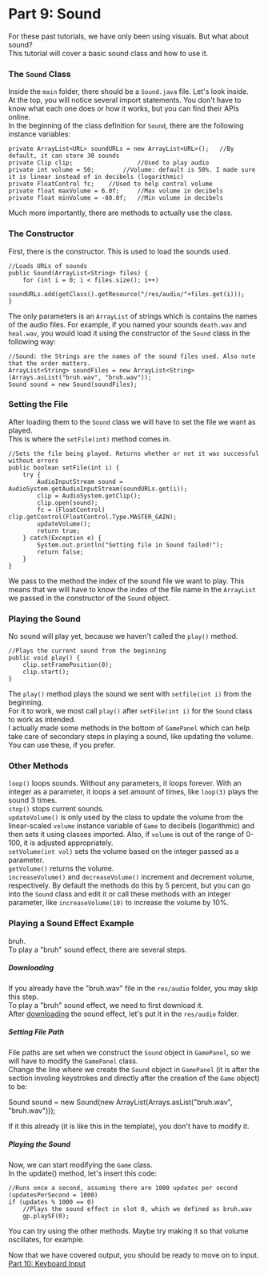 # Part 9: Sound

For these past tutorials, we have only been using visuals. But what about sound?  
This tutorial will cover a basic sound class and how to use it.  

### The `Sound` Class

Inside the `main` folder, there should be a `Sound.java` file. Let's look inside.  
At the top, you will notice several import statements. You don't have to know what each one does or how it works, but you can find their APIs online.  
In the beginning of the class definition for `Sound`, there are the following instance variables:  
  
    private ArrayList<URL> soundURLs = new ArrayList<URL>();   //By default, it can store 30 sounds
    private Clip clip;                  //Used to play audio
    private int volume = 50;        //Volume: default is 50%. I made sure it is linear instead of in decibels (logarithmic)
    private FloatControl fc;    //Used to help control volume
    private float maxVolume = 6.0f;     //Max volume in decibels
    private float minVolume = -80.0f;   //Min volume in decibels
  
Much more importantly, there are methods to actually use the class.  

### The Constructor

First, there is the constructor. This is used to load the sounds used.  

    //Loads URLs of sounds
    public Sound(ArrayList<String> files) {
        for (int i = 0; i < files.size(); i++)
            soundURLs.add(getClass().getResource("/res/audio/"+files.get(i)));
    }
    
The only parameters is an `ArrayList` of strings which is contains the names of the audio files. For example, if you named your sounds `death.wav` and `heal.wav`, you would load it using the constructor of the `Sound` class in the following way:
    
    //Sound: the Strings are the names of the sound files used. Also note that the order matters.
    ArrayList<String> soundFiles = new ArrayList<String>(Arrays.asList("bruh.wav", "bruh.wav"));
    Sound sound = new Sound(soundFiles);
  
### Setting the File

After loading them to the `Sound` class we will have to set the file we want as played.  
This is where the `setFile(int)` method comes in.  

    //Sets the file being played. Returns whether or not it was successful without errors
    public boolean setFile(int i) {
        try {
            AudioInputStream sound = AudioSystem.getAudioInputStream(soundURLs.get(i));
            clip = AudioSystem.getClip();
            clip.open(sound);
            fc = (FloatControl) clip.getControl(FloatControl.Type.MASTER_GAIN);
            updateVolume();
            return true;
        } catch(Exception e) {
            System.out.println("Setting file in Sound failed!");
            return false;
        }
    }
    
We pass to the method the index of the sound file we want to play. This means that we will have to know the index of the file name in the `ArrayList` we passed in the constructor of the `Sound` object.   
### Playing the Sound

No sound will play yet, because we haven't called the `play()` method.  

    //Plays the current sound from the beginning
    public void play() {
        clip.setFramePosition(0);
        clip.start();
    }

The `play()` method plays the sound we sent with `setfile(int i)` from the beginning.  
For it to work, we most call `play()` after `setFile(int i)` for the `Sound` class to work as intended.  
I actually made some methods in the bottom of `GamePanel` which can help take care of secondary steps in playing a sound, like updating the volume. You can use these, if you prefer.  

### Other Methods

`loop()` loops sounds. Without any parameters, it loops forever. With an integer as a parameter, it loops a set amount of times, like `loop(3)` plays the sound 3 times.  
`stop()` stops current sounds.  
`updateVolume()` is only used by the class to update the volume from the linear-scaled `volume` instance variable of `Game` to decibels (logarithmic) and then sets it using classes imported. Also, if `volume` is out of the range of 0-100, it is adjusted appropriately.  
`setVolume(int vol)` sets the volume based on the integer passed as a parameter.  
`getVolume()` returns the volume.  
`increaseVolume()` and `decreaseVolume()` increment and decrement volume, respectively. By default the methods do this by 5 percent, but you can go into the `Sound` class and edit it or call these methods with an integer parameter, like `increaseVolume(10)` to increase the volume by 10%.  

### Playing a Sound Effect Example

bruh.  
To play a "bruh" sound effect, there are several steps.  

##### Downloading

If you already have the "bruh.wav" file in the `res/audio` folder, you may skip this step.  
To play a "bruh" sound effect, we need to first download it.  
After [downloading](https://github.com/Motirock/An-Introduction-To-Java-Graphics/blob/main/Resources/Audio%20Files/bruh.wav) the sound effect, let's put it in the `res/audio` folder.  

##### Setting File Path

File paths are set when we construct the `Sound` object in `GamePanel`, so we will have to modify the `GamePanel` class.  
Change the line where we create the `Sound` object in `GamePanel` (it is after the section involing keystrokes and directly after the creation of the `Game` object) to be:

  Sound sound = new Sound(new ArrayList<String>(Arrays.asList("bruh.wav", "bruh.wav")));
  
If it this already (it is like this in the template), you don't have to modify it.  

##### Playing the Sound

Now, we can start modifying the `Game` class.  
In the update() method, let's insert this code:  

    //Runs once a second, assuming there are 1000 updates per second (updatesPerSecond = 1000)
    if (updates % 1000 == 0)
        //Plays the sound effect in slot 0, which we defined as bruh.wav
        gp.playSF(0);

You can try using the other methods. Maybe try making it so that volume oscillates, for example.  
  
Now that we have covered output, you should be ready to move on to input.  
[Part 10: Keyboard Input](https://github.com/Motirock/An-Introduction-To-Java-Graphics/tree/main/Tutorials/Part%2010)
